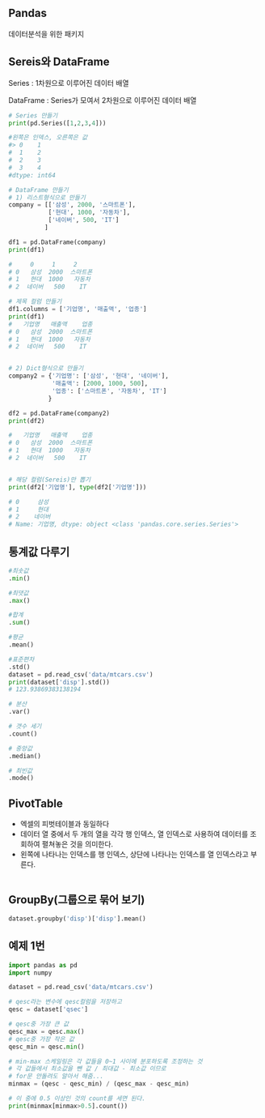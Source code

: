 ## Pandas

데이터분석을 위한 패키지



## Sereis와 DataFrame

Series : 1차원으로 이루어진 데이터 배열

DataFrame : Series가 모여서 2차원으로 이루어진 데이터 배열

```python
# Series 만들기
print(pd.Series([1,2,3,4]))

#왼쪽은 인덱스, 오른쪽은 값
#> 0    1
#  1    2
#  2    3
#  3    4
#dtype: int64

# DataFrame 만들기 
# 1) 리스트형식으로 만들기
company = [['삼성', 2000, '스마트폰'],
		   ['현대', 1000, '자동차'],
		   ['네이버', 500, 'IT']
	      ]

df1 = pd.DataFrame(company)
print(df1)

#     0     1     2
# 0   삼성  2000  스마트폰
# 1   현대  1000   자동차
# 2  네이버   500    IT

# 제목 컬럼 만들기
df1.columns = ['기업명', '매출액', '업종']
print(df1)
#   기업명   매출액    업종
# 0   삼성  2000  스마트폰
# 1   현대  1000   자동차
# 2  네이버   500    IT


# 2) Dict형식으로 만들기
company2 = {'기업명': ['삼성', '현대', '네이버'],
			'매출액': [2000, 1000, 500],
			'업종': ['스마트폰', '자동차', 'IT']
		   }

df2 = pd.DataFrame(company2)
print(df2)

#   기업명   매출액    업종
# 0   삼성  2000  스마트폰
# 1   현대  1000   자동차
# 2  네이버   500    IT


# 해당 컬럼(Sereis)만 뽑기
print(df2['기업명'], type(df2['기업명']))

# 0     삼성
# 1     현대
# 2    네이버
# Name: 기업명, dtype: object <class 'pandas.core.series.Series'>
```



## 통계값 다루기

```python
#최솟값
.min()

#최댓값
.max()

#합계
.sum()

#평균
.mean()

#표준편차
.std()
dataset = pd.read_csv('data/mtcars.csv')
print(dataset['disp'].std())
# 123.93869383138194

# 분산
.var()

# 갯수 세기
.count()

# 중앙값
.median()

# 최빈값
.mode()
```



## PivotTable

- 엑셀의 피벗테이블과 동일하다
- 데이터 열 중에서 두 개의 열을 각각 행 인덱스, 열 인덱스로 사용하여 데이터를 조회하여 펼쳐놓은 것을 의미한다.
- 왼쪽에 나타나는 인덱스를 행 인덱스, 상단에 나타나는 인덱스를 열 인덱스라고 부른다.

```python

```



## GroupBy(그룹으로 묶어 보기)

```python
dataset.groupby('disp')['disp'].mean()
```





## 예제 1번

```python
import pandas as pd
import numpy

dataset = pd.read_csv('data/mtcars.csv')

# qesc라는 변수에 qesc컬럼을 저장하고
qesc = dataset['qsec']

# qesc중 가장 큰 값
qesc_max = qesc.max()
# qesc중 가장 작은 값
qesc_min = qesc.min()

# min-max 스케일링은 각 값들을 0~1 사이에 분포하도록 조정하는 것
# 각 값들에서 최소값을 뺀 값 / 최대값 - 최소값 이므로
# for문 안돌려도 알아서 해줌...
minmax = (qesc - qesc_min) / (qesc_max - qesc_min)

# 이 중에 0.5 이상인 것의 count를 세면 된다.
print(minmax[minmax>0.5].count())
```

